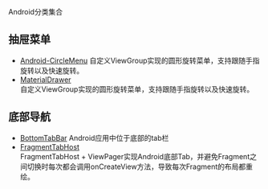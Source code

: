 Android分类集合

## 抽屉菜单 
- [Android-CircleMenu](https://github.com/hongyangAndroid/Android-CircleMenu)  自定义ViewGroup实现的圆形旋转菜单，支持跟随手指旋转以及快速旋转。
- [MaterialDrawer](https://github.com/hongyangAndroid/Android-CircleMenu)  
   自定义ViewGroup实现的圆形旋转菜单，支持跟随手指旋转以及快速旋转。
   
## 底部导航 
- [BottomTabBar](https://github.com/DevinFu/BottomTabBar)  Android应用中位于底部的tab栏
- [FragmentTabHost](https://github.com/hlgao/FragmentTabHost)  
   FragmentTabHost + ViewPager实现Android底部Tab，并避免Fragment之间切换时每次都会调用onCreateView方法，导致每次Fragment的布局都重绘。   